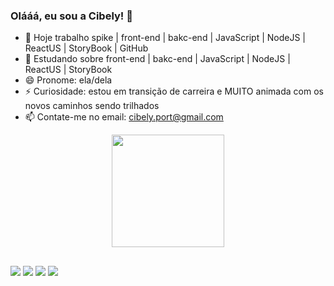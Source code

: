 ### Olááá, eu sou a Cibely! 👋
- 🔭 Hoje trabalho spike | front-end | bakc-end | JavaScript | NodeJS | ReactUS | StoryBook | GitHub
- 🌱 Estudando sobre front-end | bakc-end | JavaScript | NodeJS | ReactUS | StoryBook
- 😄 Pronome: ela/dela
- ⚡ Curiosidade: estou em transição de carreira e MUITO animada com os novos caminhos sendo trilhados
- 📫 Contate-me no email: cibely.port@gmail.com

<div align="center">
  <a href="https://github.com/Cibely87">
  <img height="180em" src="https://github-readme-stats.vercel.app/api?username=Cibely87&show_icons=true&theme=radical&include_all_commits=true&count_private=true"/>
</div>
  
##
   
<div> 
  <a href="https://www.instagram.com/CIIBS_Y/" target="_blank"><img src="https://img.shields.io/badge/-Instagram-%23E4405F?style=for-the-badge&logo=instagram&logoColor=white" target="_blank"></a>
  <a href="https://www.linkedin.com/in/cibely-pereira-583517211/" target="_blank"><img src="https://img.shields.io/badge/-LinkedIn-%230077B5?style=for-the-badge&logo=linkedin&logoColor=white" target="_blank"></a> 
   <a href = "mailto:cibely.port@gmail.com"><img src="https://img.shields.io/badge/-Gmail-%23333?style=for-the-badge&logo=gmail&logoColor=white" target="_blank"></a>
   <a href="https://www.facebook.com/CibelyK/" target="_blank"><img src="https://img.shields.io/badge/Facebook-1877F2?style=for-the-badge&logo=facebook&logoColor=white" target="_blank"></a> 
